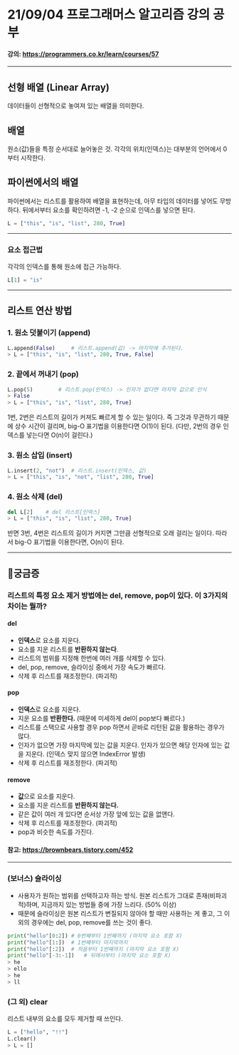 # 21/09/04 프로그래머스 알고리즘 강의 공부
#### 강의: <a>https://programmers.co.kr/learn/courses/57</a> 
***
## 선형 배열 (Linear Array)
데이터들이 선형적으로 놓여져 있는 배열을 의미한다.
## 배열
원소(값)들을 특정 순서대로 늘어놓은 것.
각각의 위치(인덱스)는 대부분의 언어에서 0부터 시작한다.
## 파이썬에서의 배열
파이썬에서는 리스트를 활용하여 배열을 표현하는데, 아무 타입의 데이터를 넣어도 무방하다.
뒤에서부터 요소를 확인하려면 -1, -2 순으로 인덱스를 넣으면 된다.
```python
L = ["this", "is", "list", 280, True]
```
***
### 요소 접근법
각각의 인덱스를 통해 원소에 접근 가능하다.
```python
L[1] = "is"
```
***
## 리스트 연산 방법
### 1. 원소 덧붙이기 (append)
```python
L.append(False)     # 리스트.append(값) -> 마지막에 추가된다.
> L = ["this", "is", "list", 280, True, False]
```
### 2. 끝에서 꺼내기 (pop)
```python
L.pop(5)        # 리스트.pop(인덱스) -> 인자가 없다면 마지막 값으로 인식
> False
> L = ["this", "is", "list", 280, True]
```
1번, 2번은 리스트의 길이가 커져도 빠르게 할 수 있는 일이다. 즉 그것과 무관하기 때문에 상수 시간이 걸리며, big-O 표기법을 이용한다면 O(1)이 된다. (다만, 2번의 경우 인덱스를 넣는다면 O(n)이 걸린다.)
### 3. 원소 삽입 (insert)
```python
L.insert(2, "not")  # 리스트.insert(인덱스, 값)
> L = ["this", "is", "not", "list", 280, True]
```
### 4. 원소 삭제 (del)
```python
del L[2]    # del 리스트[인덱스]
> L = ["this", "is", "list", 280, True]
```
반면 3번, 4번은 리스트의 길이가 커지면 그만큼 선형적으로 오래 걸리는 일이다. 따라서 big-O 표기법을 이용한다면, O(n)이 된다.
***
## 🤔궁금증
### 리스트의 특정 요소 제거 방법에는 del, remove, pop이 있다. 이 3가지의 차이는 뭘까?
#### del
* <b>인덱스</b>로 요소를 지운다. 
* 요소를 지운 리스트를 <b>반환하지 않는다</b>. 
* 리스트의 범위를 지정해 한번에 여러 개를 삭제할 수 있다.
* del, pop, remove, 슬라이싱 중에서 가장 속도가 빠르다.
* 삭제 후 리스트를 재조정한다. (파괴적)
#### pop
* <b>인덱스</b>로 요소를 지운다.
* 지운 요소를 <b>반환한다.</b> (때문에 미세하게 del이 pop보다 빠르다.) 
* 리스트를 스택으로 사용할 경우 pop 하면서 곧바로 리턴된 값을 활용하는 경우가 많다.
* 인자가 없으면 가장 마지막에 있는 값을 지운다. 인자가 있으면 해당 인자에 있는 값을 지운다. (인덱스 맞지 않으면 IndexError 발생)
* 삭제 후 리스트를 재조정한다. (파괴적)
#### remove
* <b>값</b>으로 요소를 지운다.
* 요소를 지운 리스트를 <b>반환하지 않는다.</b> 
* 같은 값이 여러 개 있다면 순서상 가장 앞에 있는 값을 없앤다.
* 삭제 후 리스트를 재조정한다. (파괴적)
* pop과 비슷한 속도를 가진다.
#### 참고: https://brownbears.tistory.com/452 
***
### (보너스) 슬라이싱
* 사용자가 원하는 범위를 선택하고자 하는 방식. 원본 리스트가 그대로 존재(비파괴적)하며, 지금까지 있는 방법들 중에 가장 느리다. (50% 이상)
* 때문에 슬라이싱은 원본 리스트가 변질되지 않아야 할 때만 사용하는 게 좋고, 그 이외의 경우에는 del, pop, remove를 쓰는 것이 좋다.
```python
print("hello"[0:2]) # 0번째부터 1번째까지 (마지막 요소 포함 X)
print("hello"[1:])  # 1번째부터 마지막까지
print("hello"[:2])  # 처음부터 1번째까지 (마지막 요소 포함 X)
print("hello"[-3:-1])   # 뒤에서부터 (마지막 요소 포함 X)
> he
> ello
> he
> ll
```
### (그 외) clear
리스트 내부의 요소를 모두 제거할 때 쓰인다. 
```python
L = ["hello", "!!"]
L.clear()
> L = []
```
